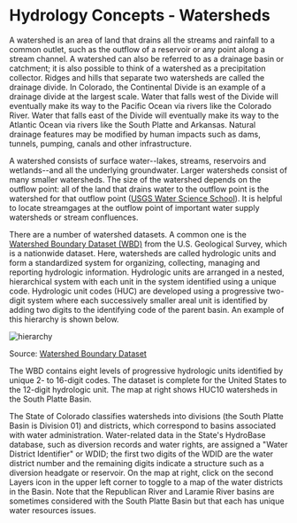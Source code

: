 Hydrology Concepts - Watersheds
==============

A watershed is an area of land that drains all the streams and rainfall to a common outlet, such as the outflow of a reservoir or any point along a stream channel. A watershed can also be referred to as a drainage basin or catchment; it is also possible to think of a watershed as a precipitation collector. Ridges and hills that separate two watersheds are called the drainage divide. In Colorado, the Continental Divide is an example of a drainage divide at the largest scale. Water that falls west of the Divide will eventually make its way to the Pacific Ocean via rivers like the Colorado River. Water that falls east of the Divide will eventually make its way to the Atlantic Ocean via rivers like the South Platte and Arkansas. Natural drainage features may be modified by human impacts such as dams, tunnels, pumping, canals and other infrastructure.

A watershed consists of surface water--lakes, streams, reservoirs and wetlands--and all the underlying groundwater. Larger watersheds consist of many smaller watersheds. The size of the watershed depends on the outflow point: all of the land that drains water to the outflow point is the watershed for that outflow point ([USGS Water Science School](https://www.usgs.gov/special-topic/water-science-school/science/watersheds-and-drainage-basins?qt-science_center_objects=0#qt-science_center_objects)). It is helpful to locate streamgages at the outflow point of important water supply watersheds or stream confluences.

There are a number of watershed datasets. A common one is the [Watershed Boundary Dataset (WBD)](https://www.usgs.gov/core-science-systems/ngp/national-hydrography/watershed-boundary-dataset?qt-science_support_page_related_con=4#qt-science_support_page_related_con) from the U.S. Geological Survey, which is a nationwide dataset. Here, watersheds are called hydrologic units and form a standardized system for organizing, collecting, managing and reporting hydrologic information. Hydrologic units are arranged in a nested, hierarchical system with each unit in the system identified using a unique code. Hydrologic unit codes (HUC) are developed using a progressive two-digit system where each successively smaller areal unit is identified by adding two digits to the identifying code of the parent basin. An example of this hierarchy is shown below. 

![hierarchy](images/huc-hierarchy.png)

Source: [Watershed Boundary Dataset](https://www.usgs.gov/core-science-systems/ngp/national-hydrography/watershed-boundary-dataset?qt-science_support_page_related_con=4#qt-science_support_page_related_con)

The WBD contains eight levels of progressive hydrologic units identified by unique 2- to 16-digit codes. The dataset is complete for the United States to the 12-digit hydrologic unit. The map at right shows HUC10 watersheds in the South Platte Basin.

The State of Colorado classifies watersheds into divisions (the South Platte Basin is Division 01) and districts, which correspond to basins associated with water administration. Water-related data in the State's HydroBase database, such as diversion records and water rights, are assigned a "Water District Identifier" or WDID; the first two digits of the WDID are the water district number and the remaining digits indicate a structure such as a diversion headgate or reservoir. On the map at right, click on the second Layers icon in the upper left corner to toggle to a map of the water districts in the Basin. Note that the Republican River and Laramie River basins are sometimes considered with the South Platte Basin but that each has unique water resources issues.

